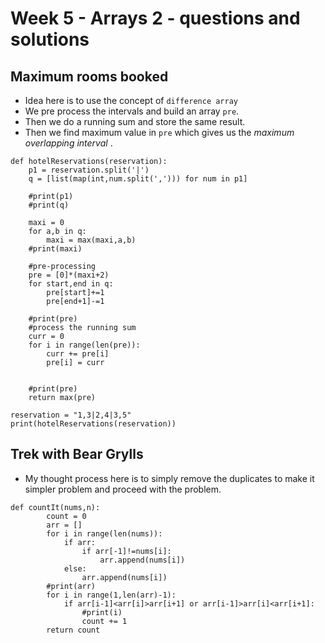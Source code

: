 # Week 5 - Arrays  2 - questions and solutions




## Maximum rooms booked
- Idea here is to use the concept of `difference array`
- We pre process the intervals and build an array `pre`.
- Then we do a running sum and store the same result.
- Then we find maximum value in `pre`  which gives us the *maximum overlapping interval*  .

```
def hotelReservations(reservation):
    p1 = reservation.split('|')
    q = [list(map(int,num.split(','))) for num in p1]
    
    #print(p1)
    #print(q)
    
    maxi = 0
    for a,b in q:
        maxi = max(maxi,a,b)
    #print(maxi)
    
    #pre-processing
    pre = [0]*(maxi+2)
    for start,end in q:
        pre[start]+=1
        pre[end+1]-=1
    
    #print(pre)
    #process the running sum
    curr = 0
    for i in range(len(pre)):
        curr += pre[i]
        pre[i] = curr
        
    
    #print(pre)
    return max(pre)
    
reservation = "1,3|2,4|3,5"
print(hotelReservations(reservation))
```

## Trek with Bear Grylls

- My thought process here is to simply remove the duplicates to make it simpler problem and proceed with the problem.
  
```
def countIt(nums,n):
        count = 0
        arr = []
        for i in range(len(nums)):
            if arr:
                if arr[-1]!=nums[i]:
                    arr.append(nums[i])
            else:
                arr.append(nums[i])
        #print(arr)
        for i in range(1,len(arr)-1):
            if arr[i-1]<arr[i]>arr[i+1] or arr[i-1]>arr[i]<arr[i+1]:
                #print(i)
                count += 1
        return count
```
